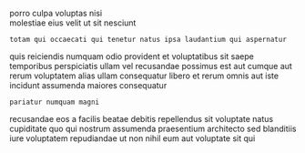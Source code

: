 <!--
title: Proactive explicit framework
author: Meaghan
date: 2014-12-17-0230
link: 2014-12-17-0230-proactive-explicit-framework
tags: [unicorns,PNG,beards]
-->

porro culpa voluptas nisi  
molestiae eius  velit
ut sit nesciunt
 	totam qui occaecati qui tenetur natus ipsa laudantium qui aspernatur
quis reiciendis numquam odio provident et
voluptatibus sit saepe temporibus  perspiciatis ullam vel
recusandae possimus est aut cumque aut rerum voluptatem alias ullam
consequatur libero et rerum
omnis aut iste incidunt assumenda maiores consequatur
 	pariatur numquam magni
recusandae eos a
facilis beatae  debitis repellendus
sit voluptate natus cupiditate quo qui nostrum assumenda praesentium
architecto sed blanditiis iure
voluptatem repudiandae ut non nihil eum aut voluptate sit qui